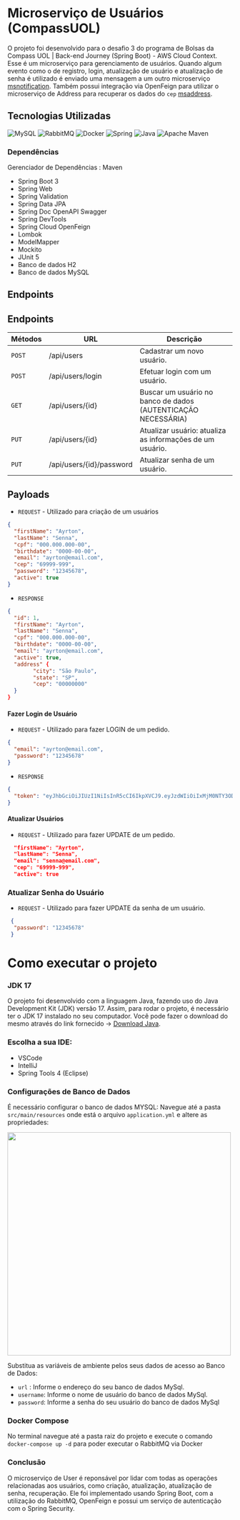 # Microserviço de Usuários (CompassUOL)
O projeto foi desenvolvido para o desafio 3 do programa de Bolsas da Compass UOL | Back-end Journey (Spring Boot) - AWS Cloud Context. Esse é um microserviço para gerenciamento de usuários. Quando algum evento como o de registro, login, atualização de usuário e atualização de senha é utilizado é enviado uma mensagem a um outro microserviço [msnotification](https://github.com/kropsz/msnotification). Também possui integração via OpenFeign para utilizar o microserviço de Address para recuperar os dados do `cep` [msaddress](https://github.com/kropsz/msaddress).

## Tecnologias Utilizadas
![MySQL](https://img.shields.io/badge/mysql-%2300f.svg?style=for-the-badge&logo=mysql&logoColor=white)
![RabbitMQ](https://img.shields.io/badge/Rabbitmq-FF6600?style=for-the-badge&logo=rabbitmq&logoColor=white)
![Docker](https://img.shields.io/badge/docker-%230db7ed.svg?style=for-the-badge&logo=docker&logoColor=white)
![Spring](https://img.shields.io/badge/spring-%236DB33F.svg?style=for-the-badge&logo=spring&logoColor=white)
![Java](https://img.shields.io/badge/java-%23ED8B00.svg?style=for-the-badge&logo=openjdk&logoColor=white)
![Apache Maven](https://img.shields.io/badge/Apache%20Maven-C71A36?style=for-the-badge&logo=Apache%20Maven&logoColor=white)

### Dependências
Gerenciador de Dependências : Maven

- Spring Boot 3
- Spring Web
- Spring Validation
- Spring Data JPA
- Spring Doc OpenAPI Swagger
- Spring DevTools
- Spring Cloud OpenFeign
- Lombok
- ModelMapper
- Mockito
- JUnit 5
- Banco de dados H2 
- Banco de dados MySQL

## Endpoints 

## Endpoints
 Métodos | URL | Descrição |
| --- | --- | --- |
| `POST` | /api/users | Cadastrar um novo usuário. |
| `POST` | /api/users/login | Efetuar login com um usuário. |
| `GET` | /api/users/{id} | Buscar um usuário no banco de dados (AUTENTICAÇÃO NECESSÁRIA) |
| `PUT` | /api/users/{id} | Atualizar usuário: atualiza as informações de um usuário. |
| `PUT` | /api/users/{id}/password | Atualizar senha de um usuário. |

## Payloads
* `REQUEST`  - Utilizado para criação de um usuários
```JSON
{
  "firstName": "Ayrton",
  "lastName": "Senna",
  "cpf": "000.000.000-00",
  "birthdate": "0000-00-00",
  "email": "ayrton@email.com",
  "cep": "69999-999",
  "password": "12345678",
  "active": true
}
```
* `RESPONSE`
```JSON
{
  "id": 1,
  "firstName": "Ayrton",
  "lastName": "Senna",
  "cpf": "000.000.000-00",
  "birthdate": "0000-00-00",
  "email": "ayrton@email.com",
  "active": true,
  "address" {
        "city": "São Paulo",
        "state": "SP",
        "cep": "00000000"
  }
}
```

#### Fazer Login de Usuário
* `REQUEST`  - Utilizado para fazer LOGIN de um pedido.
```JSON
{
  "email": "ayrton@email.com",
  "password": "12345678"
}
```
* `RESPONSE`
```JSON
{
  "token": "eyJhbGciOiJIUzI1NiIsInR5cCI6IkpXVCJ9.eyJzdWIiOiIxMjM0NTY3ODkwIiwibmFtZSI6IkpvaG4gRG9lIiwiaWF0IjoxNTE2MjM5MDIyfQ.SflKxwRJSMeKKF2QT4fwpMeJf36POk6yJV_adQssw5c"
}
```
#### Atualizar Usuários
* `REQUEST`  - Utilizado para fazer UPDATE de um pedido.
```JSON
  "firstName": "Ayrton",
  "lastName": "Senna",
  "email": "senna@email.com",
  "cep": "69999-999",
  "active": true
```

### Atualizar Senha do Usuário
* `REQUEST`  - Utilizado para fazer UPDATE da senha de um usuário.
```JSON
 {
  "password": "12345678"
 }
```


# Como executar o projeto
### JDK 17
O projeto foi desenvolvido com a linguagem Java, fazendo uso do Java Development Kit (JDK) versão 17. Assim, para rodar o projeto, é necessário ter o JDK 17 instalado no seu computador. Você pode fazer o download do mesmo através do link fornecido -> [Download Java](https://www.oracle.com/java/technologies/javase/jdk17-archive-downloads.html).

### Escolha a sua IDE:
* VSCode
* IntelliJ
* Spring Tools 4 (Eclipse)
  
### Configurações de Banco de Dados
É necessário  configurar o banco de dados MYSQL:
Navegue até a pasta  `src/main/resources` onde está o arquivo `application.yml` e altere as propriedades:
<div>
<img src="https://github.com/kropsz/compassuol-challenge-e-commerce/assets/114687669/76552929-fd39-4aa1-abe1-f3b381bfe9ee" width="500px" />
</div>

 Substitua as variáveis de ambiente pelos seus dados de acesso ao Banco de Dados: 

*  `url` : Informe o endereço do seu banco de dados MySql.
*  `username`: Informe o nome de usuário do banco de dados MySql.
*  `password`: Informe a senha do seu usuário do banco de dados MySql

### Docker Compose
No terminal navegue até a pasta raiz do projeto e execute o comando `docker-compose up -d` para poder executar o RabbitMQ via Docker

### Conclusão

O microserviço de User é reponsável por lidar com todas as operações relacionadas aos usuários, como criação, atualização, atualização de senha, recuperação. Ele foi implementado usando Spring Boot, com a utilização do RabbitMQ, OpenFeign e possui um serviço de autenticação com o Spring Security.
